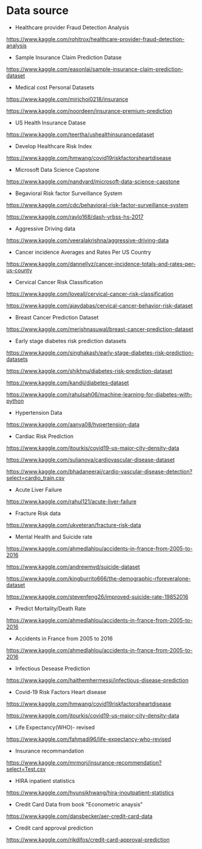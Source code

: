 # Data source 

* Healthcare provider Fraud Detection Analysis 

https://www.kaggle.com/rohitrox/healthcare-provider-fraud-detection-analysis

* Sample Insurance Claim Prediction Datase

https://www.kaggle.com/easonlai/sample-insurance-claim-prediction-dataset

* Medical cost Personal Datasets 

https://www.kaggle.com/mirichoi0218/insurance

https://www.kaggle.com/noordeen/insurance-premium-prediction

* US Health Insurance Datase

https://www.kaggle.com/teertha/ushealthinsurancedataset

* Develop Healthcare Risk Index

https://www.kaggle.com/hmwang/covid19riskfactorsheartdisease

* Microsoft Data Science Capstone 

https://www.kaggle.com/nandvard/microsoft-data-science-capstone

* Begavioral Risk factor Surveillance System

https://www.kaggle.com/cdc/behavioral-risk-factor-surveillance-system

https://www.kaggle.com/raylo168/dash-yrbss-hs-2017

* Aggressive Driving data

https://www.kaggle.com/veeralakrishna/aggressive-driving-data

* Cancer incidence Averages and Rates  Per US Country

https://www.kaggle.com/dannellyz/cancer-incidence-totals-and-rates-per-us-county

* Cervical Cancer Risk Classification

https://www.kaggle.com/loveall/cervical-cancer-risk-classification

https://www.kaggle.com/ajaydabas/cervical-cancer-behavior-risk-dataset

* Breast Cancer Prediction Dataset

https://www.kaggle.com/merishnasuwal/breast-cancer-prediction-dataset

* Early stage diabetes risk prediction datasets

https://www.kaggle.com/singhakash/early-stage-diabetes-risk-prediction-datasets

https://www.kaggle.com/shikhnu/diabetes-risk-prediction-dataset

https://www.kaggle.com/kandij/diabetes-dataset

https://www.kaggle.com/rahulsah06/machine-learning-for-diabetes-with-python

* Hypertension Data

https://www.kaggle.com/aanya08/hypertension-data

* Cardiac Risk Prediction

https://www.kaggle.com/jtourkis/covid19-us-major-city-density-data

https://www.kaggle.com/sulianova/cardiovascular-disease-dataset

https://www.kaggle.com/bhadaneeraj/cardio-vascular-disease-detection?select=cardio_train.csv

* Acute Liver Failure

https://www.kaggle.com/rahul121/acute-liver-failure

* Fracture Risk data

https://www.kaggle.com/ukveteran/fracture-risk-data

* Mental Health and Suicide rate

https://www.kaggle.com/ahmedlahlou/accidents-in-france-from-2005-to-2016

https://www.kaggle.com/andrewmvd/suicide-dataset

https://www.kaggle.com/kingburrito666/the-demographic-rforeveralone-dataset

https://www.kaggle.com/stevenfeng26/improved-suicide-rate-19852016

* Predict Mortality/Death Rate

https://www.kaggle.com/ahmedlahlou/accidents-in-france-from-2005-to-2016

* Accidents in France from 2005 to 2016

https://www.kaggle.com/ahmedlahlou/accidents-in-france-from-2005-to-2016

* Infectious Desease Prediction

https://www.kaggle.com/haithemhermessi/infectious-disease-prediction

* Covid-19 Risk Factors Heart disease

https://www.kaggle.com/hmwang/covid19riskfactorsheartdisease

https://www.kaggle.com/jtourkis/covid19-us-major-city-density-data

* Life Expectancy(WHO)- revised

https://www.kaggle.com/fahmadi96/life-expectancy-who-revised

* Insurance recommandation

https://www.kaggle.com/mrmorj/insurance-recommendation?select=Test.csv

* HIRA inpatient statistics

https://www.kaggle.com/hyunsikhwang/hira-inoutpatient-statistics

* Credit Card Data from book "Econometric anaysis"

https://www.kaggle.com/dansbecker/aer-credit-card-data

* Credit card approval prediction

https://www.kaggle.com/rikdifos/credit-card-approval-prediction